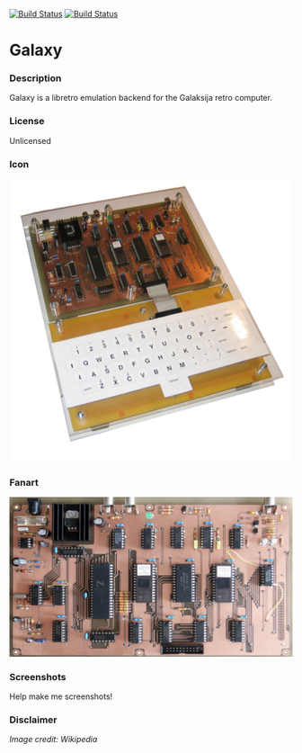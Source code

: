 [![Build Status](https://travis-ci.org/kodi-game/game.libretro.galaxy.svg?branch=master)](https://travis-ci.org/kodi-game/game.libretro.galaxy)
[![Build Status](https://ci.appveyor.com/api/projects/status/github/kodi-game/game.libretro.galaxy?svg=true)](https://ci.appveyor.com/project/kodi-game/game-libretro-galaxy)

# Galaxy

### Description

Galaxy is a libretro emulation backend for the Galaksija retro computer.

### License

Unlicensed

### Icon

![Icon](game.libretro.galaxy/resources/icon.png)

### Fanart

![Fanart](game.libretro.galaxy/resources/fanart.jpg)

### Screenshots

Help make me screenshots!

### Disclaimer

*Image credit: Wikipedia*
